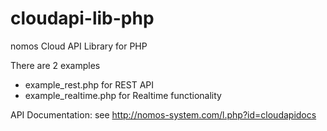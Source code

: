 cloudapi-lib-php
================

nomos Cloud API Library for PHP

There are 2 examples 
- example_rest.php for REST API
- example_realtime.php for Realtime functionality

API Documentation:
see http://nomos-system.com/l.php?id=cloudapidocs
